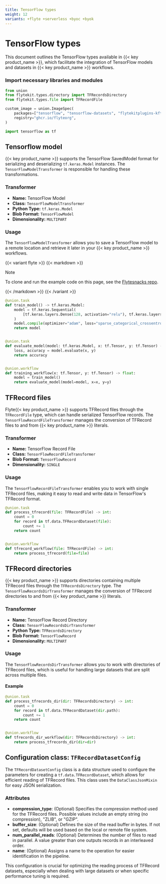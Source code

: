 ```yaml
---
title: TensorFlow types
weight: 12
variants: +flyte +serverless +byoc +byok
---
```


# TensorFlow types

This document outlines the TensorFlow types available in {{< key product_name >}}, which facilitate the integration of TensorFlow models and datasets in {{< key product_name >}} workflows.

### Import necessary libraries and modules
```python
from union
from flytekit.types.directory import TFRecordsDirectory
from flytekit.types.file import TFRecordFile

custom_image = union.ImageSpec(
    packages=["tensorflow", "tensorflow-datasets", "flytekitplugins-kftensorflow"],
    registry="ghcr.io/flyteorg",
)

import tensorflow as tf
```

## Tensorflow model
{{< key product_name >}} supports the TensorFlow SavedModel format for serializing and deserializing `tf.keras.Model` instances. The `TensorFlowModelTransformer` is responsible for handling these transformations.

### Transformer
- **Name:** TensorFlow Model
- **Class:** `TensorFlowModelTransformer`
- **Python Type:** `tf.keras.Model`
- **Blob Format:** `TensorFlowModel`
- **Dimensionality:** `MULTIPART`

### Usage
The `TensorFlowModelTransformer` allows you to save a TensorFlow model to a remote location and retrieve it later in your {{< key product_name >}} workflows.

{{< variant flyte >}}
{{< markdown >}}

> [!NOTE]
> To clone and run the example code on this page, see the [Flytesnacks repo](https://github.com/flyteorg/flytesnacks/tree/master/examples/data_types_and_io/).

{{< /markdown >}}
{{< /variant >}}

```python
@union.task
def train_model() -> tf.keras.Model:
    model = tf.keras.Sequential(
        [tf.keras.layers.Dense(128, activation="relu"), tf.keras.layers.Dense(10, activation="softmax")]
    )
    model.compile(optimizer="adam", loss="sparse_categorical_crossentropy", metrics=["accuracy"])
    return model


@union.task
def evaluate_model(model: tf.keras.Model, x: tf.Tensor, y: tf.Tensor) -> float:
    loss, accuracy = model.evaluate(x, y)
    return accuracy


@union.workflow
def training_workflow(x: tf.Tensor, y: tf.Tensor) -> float:
    model = train_model()
    return evaluate_model(model=model, x=x, y=y)
```

## TFRecord files
Flyte{{< key product_name >}} supports TFRecord files through the `TFRecordFile` type, which can handle serialized TensorFlow records. The `TensorFlowRecordFileTransformer` manages the conversion of TFRecord files to and from {{< key product_name >}} literals.

### Transformer
- **Name:** TensorFlow Record File
- **Class:** `TensorFlowRecordFileTransformer`
- **Blob Format:** `TensorFlowRecord`
- **Dimensionality:** `SINGLE`

### Usage
The `TensorFlowRecordFileTransformer` enables you to work with single TFRecord files, making it easy to read and write data in TensorFlow's TFRecord format.

```python
@union.task
def process_tfrecord(file: TFRecordFile) -> int:
    count = 0
    for record in tf.data.TFRecordDataset(file):
        count += 1
    return count


@union.workflow
def tfrecord_workflow(file: TFRecordFile) -> int:
    return process_tfrecord(file=file)
```

## TFRecord directories
{{< key product_name >}} supports directories containing multiple TFRecord files through the `TFRecordsDirectory` type. The `TensorFlowRecordsDirTransformer` manages the conversion of TFRecord directories to and from {{< key product_name >}} literals.

### Transformer
- **Name:** TensorFlow Record Directory
- **Class:** `TensorFlowRecordsDirTransformer`
- **Python Type:** `TFRecordsDirectory`
- **Blob Format:** `TensorFlowRecord`
- **Dimensionality:** `MULTIPART`

### Usage
The `TensorFlowRecordsDirTransformer` allows you to work with directories of TFRecord files, which is useful for handling large datasets that are split across multiple files.

#### Example
```python
@union.task
def process_tfrecords_dir(dir: TFRecordsDirectory) -> int:
    count = 0
    for record in tf.data.TFRecordDataset(dir.path):
        count += 1
    return count


@union.workflow
def tfrecords_dir_workflow(dir: TFRecordsDirectory) -> int:
    return process_tfrecords_dir(dir=dir)
```

## Configuration class: `TFRecordDatasetConfig`
The `TFRecordDatasetConfig` class is a data structure used to configure the parameters for creating a `tf.data.TFRecordDataset`, which allows for efficient reading of TFRecord files. This class uses the `DataClassJsonMixin` for easy JSON serialization.

### Attributes
- **compression_type**: (Optional) Specifies the compression method used for the TFRecord files. Possible values include an empty string (no compression), "ZLIB", or "GZIP".
- **buffer_size**: (Optional) Defines the size of the read buffer in bytes. If not set, defaults will be used based on the local or remote file system.
- **num_parallel_reads**: (Optional) Determines the number of files to read in parallel. A value greater than one outputs records in an interleaved order.
- **name**: (Optional) Assigns a name to the operation for easier identification in the pipeline.

This configuration is crucial for optimizing the reading process of TFRecord datasets, especially when dealing with large datasets or when specific performance tuning is required.
